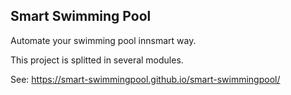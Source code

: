 ## Smart Swimming Pool

Automate your swimming pool innsmart way.

This project is splitted in several modules. 

See: https://smart-swimmingpool.github.io/smart-swimmingpool/
